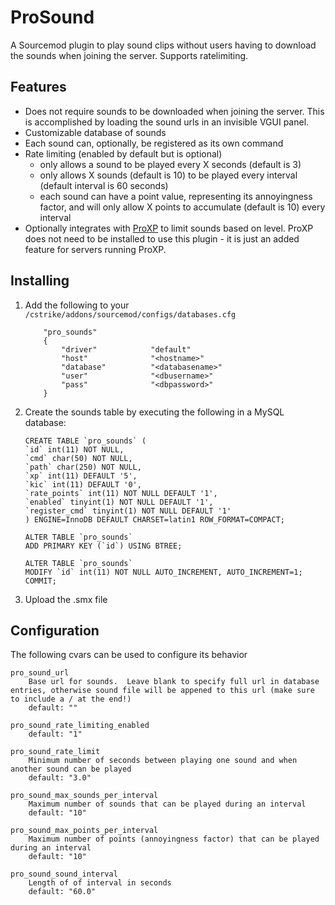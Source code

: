 # ProSound

A Sourcemod plugin to play sound clips without users having to download the sounds when joining the server.  Supports ratelimiting.

## Features

- Does not require sounds to be downloaded when joining the server.  This is accomplished by loading the sound urls in an invisible VGUI panel.
- Customizable database of sounds
- Each sound can, optionally, be registered as its own command
- Rate limiting (enabled by default but is optional)
    - only allows a sound to be played every X seconds (default is 3)
    - only allows X sounds (default is 10) to be played every interval (default interval is 60 seconds)
    - each sound can have a point value, representing its annoyingness factor, and will only allow X points to accumulate (default is 10) every interval
- Optionally integrates with [ProXP](https://github.com/vishusandy/ProXP) to limit sounds based on level.  ProXP does not need to be installed to use this plugin - it is just an added feature for servers running ProXP.

## Installing

1. Add the following to your `/cstrike/addons/sourcemod/configs/databases.cfg`

    ```
        "pro_sounds"
        {
            "driver"			"default"
            "host"				"<hostname>"
            "database"			"<databasename>"
            "user"				"<dbusername>"
            "pass"				"<dbpassword>"
        }
    ```

2. Create the sounds table by executing the following in a MySQL database:

    ```
    CREATE TABLE `pro_sounds` (
    `id` int(11) NOT NULL,
    `cmd` char(50) NOT NULL,
    `path` char(250) NOT NULL,
    `xp` int(11) DEFAULT '5',
    `kic` int(11) DEFAULT '0',
    `rate_points` int(11) NOT NULL DEFAULT '1',
    `enabled` tinyint(1) NOT NULL DEFAULT '1',
    `register_cmd` tinyint(1) NOT NULL DEFAULT '1'
    ) ENGINE=InnoDB DEFAULT CHARSET=latin1 ROW_FORMAT=COMPACT;

    ALTER TABLE `pro_sounds`
    ADD PRIMARY KEY (`id`) USING BTREE;

    ALTER TABLE `pro_sounds`
    MODIFY `id` int(11) NOT NULL AUTO_INCREMENT, AUTO_INCREMENT=1;
    COMMIT;
    ```

3. Upload the .smx file

## Configuration

The following cvars can be used to configure its behavior

```
pro_sound_url
    Base url for sounds.  Leave blank to specify full url in database entries, otherwise sound file will be appened to this url (make sure to include a / at the end!)
    default: ""

pro_sound_rate_limiting_enabled
    default: "1"

pro_sound_rate_limit
    Minimum number of seconds between playing one sound and when another sound can be played
    default: "3.0"

pro_sound_max_sounds_per_interval
    Maximum number of sounds that can be played during an interval
    default: "10"

pro_sound_max_points_per_interval
    Maximum number of points (annoyingness factor) that can be played during an interval
    default: "10"

pro_sound_sound_interval
    Length of of interval in seconds
    default: "60.0"
```
